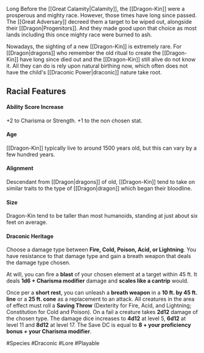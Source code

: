 Long Before the [[Great Calamity|Calamity]], the [[Dragon-Kin]] were a prosperous and mighty race. However, those times have long since passed. The [[Great Adversary]] decreed them a target to be wiped out, alongside their [[Dragon|Progenitors]]. And they made good upon that choice as most lands including this once mighty race were burned to ash.

Nowadays, the sighting of a new [[Dragon-Kin]] is extremely rare. For [[Dragon|dragons]] who remember the old ritual to create the [[Dragon-Kin]] have long since died out and the [[Dragon-Kin]] still alive do not know it. All they can do is rely upon natural birthing now, which often does not have the child's [[Draconic Power|draconic]] nature take root.

## Racial Features
#### Ability Score Increase
+2 to Charisma or Strength. +1 to the non chosen stat.
#### Age
[[Dragon-Kin]] typically live to around 1500 years old, but this can vary by a few hundred years.
#### Alignment
Descendant from [[Dragon|dragons]] of old, [[Dragon-Kin]] tend to take on similar traits to the type of [[Dragon|dragon]] which began their bloodline.
#### Size
Dragon-Kin tend to be taller than most humanoids, standing at just about six feet on average.
#### Draconic Heritage
Choose a damage type between **Fire, Cold, Poison, Acid, or Lightning**. You have resistance to that damage type and gain a breath weapon that deals the damage type chosen. 

At will, you can fire a **blast** of your chosen element at a target within 45 ft. It deals **1d6 + Charisma modifier** damage and **scales like a cantrip** would. 

Once per a **short rest**, you can unleash a **breath weapon** in a **10 ft. by 45 ft. line** or a **25 ft. cone** as a replacement to an attack. All creatures in the area of effect must roll a **Saving Throw** (Dexterity for Fire, Acid, and Lightning; Constitution for Cold and Poison). On a fail a creature takes **2d12** damage of the chosen type. The damage dice increases to **4d12** at level 5, **6d12** at level 11 and **8d12** at level 17. The Save DC is equal to **8 + your proficiency bonus + your Charisma modifier**.

#Species #Draconic #Lore #Playable 